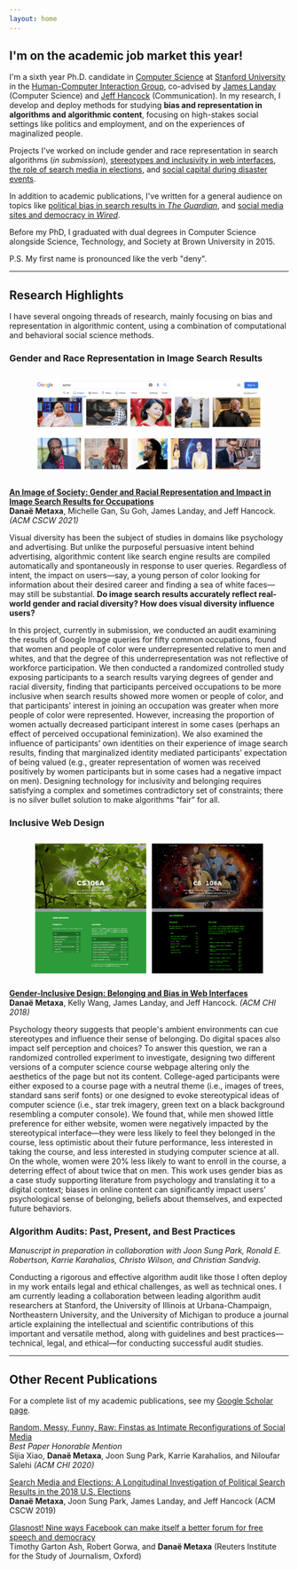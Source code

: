 ```yaml
---
layout: home
---
```


## I'm on the academic job market this year!

I'm a sixth year Ph.D. candidate in [Computer Science][cs] at [Stanford University][stanford] in the [Human-Computer Interaction Group][hci], co-advised by [James Landay][landay] (Computer Science) and [Jeff Hancock][hancock] (Communication). In my research, I develop and deploy methods for studying **bias and representation in algorithms and algorithmic content**, focusing on high-stakes social settings like politics and employment, and on the experiences of maginalized people. 

[cs]: http://www-cs.stanford.edu/
[stanford]: https://www.stanford.edu/
[hci]:http://hci.stanford.edu/
[hancock]: http://jeff-hancock.com
[landay]: https://profiles.stanford.edu/james-landay

Projects I've worked on include gender and race representation in search algorithms (_in submission_), [stereotypes and inclusivity in web interfaces][gender-inclusive], [the role of search media in elections][search media], and [social capital during disaster events][disasters].

[search media]: https://dl.acm.org/doi/abs/10.1145/3359231
[disasters]: https://dl.acm.org/citation.cfm?id=3274391
[gender-inclusive]: https://dl.acm.org/citation.cfm?id=3173574.3174188

In addition to academic publications, I've written for a general audience on topics like [political bias in search results in _The Guardian_][guardian], and [social media sites and democracy in _Wired_][wired]. 

[wired]: https://www.wired.co.uk/article/how-to-fix-facebook
[guardian]:https://www.theguardian.com/commentisfree/2018/sep/06/google-search-results-rigged-news-donald-trump

Before my PhD, I graduated with dual degrees in Computer Science alongside Science, Technology, and Society at Brown University in 2015. 

P.S. My first name is pronounced like the verb "deny". 

---

## Research Highlights 

I have several ongoing threads of research, mainly focusing on bias and representation in algorithmic content, using a combination of computational and behavioral social science methods. 

### Gender and Race Representation in Image Search Results

<center style="padding: 10px;">
<img src="media/author_race_P.png"
     alt="Search results for the query 'author' with most images of people of color."
     style="max-width: 85%;" />
</center>

**[An Image of Society: Gender and Racial Representation and Impact in Image Search Results for Occupations][image society]**\
**Danaë Metaxa**, Michelle Gan, Su Goh, James Landay, and Jeff Hancock. _(ACM CSCW 2021)_

Visual diversity has been the subject of studies in domains like psychology and advertising. But unlike the purposeful persuasive intent behind advertising, algorithmic content like search engine results are compiled automatically and spontaneously in response to user queries. Regardless of intent, the impact on users—say, a young person of color looking for information about their desired career and finding a sea of white faces—may still be substantial. **Do image search results accurately reflect real-world gender and racial diversity? How does visual diversity influence users?**

In this project, currently in submission, we conducted an audit examining the results of Google Image queries for fifty common occupations, found that women and people of color were underrepresented relative to men and whites, and that the degree of this underrepresentation was not reflective of workforce participation. We then conducted a randomized controlled study exposing participants to a search results varying degrees of gender and racial diversity, finding that participants perceived occupations to be more inclusive when search results showed more women or people of color, and that participants’ interest in joining an occupation was greater when more people of color were represented. However, increasing the proportion of women actually decreased participant interest in some cases (perhaps an effect of perceived occupational feminization). We also examined the influence of participants’ own identities on their experience of image search results, finding that marginalized identity mediated participants’ expectation of being valued (e.g., greater representation of women was received positively by women participants but in some cases had a negative impact on men). Designing technology for inclusivity and belonging requires satisfying a complex and sometimes contradictory set of constraints; there is no silver bullet solution to make algorithms “fair” for all.

[image society]: http://metaxa.net/content/papers/ImageSociety_2020.pdf

### Inclusive Web Design

<center style="padding: 10px;">
<img src="media/ambientbelonging_stimuli.png"
     alt="Two versions of an introductory course webpage"
     style="max-width: 85%;" />
</center>

**[Gender-Inclusive Design: Belonging and Bias in Web Interfaces][ambient belonging]**\
**Danaë Metaxa**, Kelly Wang, James Landay, and Jeff Hancock. _(ACM CHI 2018)_

Psychology theory suggests that people's ambient environments can cue stereotypes and influence their sense of belonging. Do digital spaces also impact self perception and choices? To answer this question, we ran a randomized controlled experiment to investigate, designing two different versions of a computer science course webpage altering only the aesthetics of the page but not its content. College-aged participants were either exposed to a course page with a neutral theme (i.e., images of trees, standard sans serif fonts) or one designed to evoke stereotypical ideas of computer science (i.e., star trek imagery, green text on a black background resembling a computer console). We found that, while men showed little preference for either website, women were negatively impacted by the stereotypical interface—they were less likely to feel they belonged in the course, less optimistic about their future performance, less interested in taking the course, and less interested in studying computer science at all. On the whole, women were 20% less likely to want to enroll in the course, a deterring effect of about twice that on men. This work uses gender bias as a case study supporting literature from psychology and translating it to a digital context; biases in online content can significantly impact users’ psychological sense of belonging, beliefs about themselves, and expected future behaviors. 

[ambient belonging]: http://metaxa.net/content/papers/InclusiveDesign_CHI18.pdf

### Algorithm Audits: Past, Present, and Best Practices

_Manuscript in preparation in collaboration with Joon Sung Park, Ronald E. Robertson, Karrie Karahalios, Christo Wilson, and Christian Sandvig._

Conducting a rigorous and effective algorithm audit like those I often deploy in my work entails legal and ethical challenges, as well as technical ones. I am currently leading a collaboration between leading algorithm audit researchers at Stanford, the University of Illinois at Urbana-Champaign, Northeastern University, and the University of Michigan to produce a journal article explaining the intellectual and scientific contributions of this important and versatile method, along with guidelines and best practices—technical, legal, and ethical—for conducting successful audit studies.

---

## Other Recent Publications
For a complete list of my academic publications, see my [Google Scholar page][scholar].

[scholar]: https://scholar.google.com/citations?user=6pA2wn4AAAAJ

[Random, Messy, Funny, Raw: Finstas as Intimate Reconfigurations of Social Media][finsta]\
_Best Paper Honorable Mention_\
Sijia Xiao, **Danaë Metaxa**, Joon Sung Park, Karrie Karahalios, and Niloufar Salehi _(ACM CHI 2020)_

[Search Media and Elections: A Longitudinal Investigation of Political Search Results in the 2018 U.S. Elections][search media]\
**Danaë Metaxa**, Joon Sung Park, James Landay, and Jeff Hancock (ACM CSCW 2019)

[Glasnost! Nine ways Facebook can make itself a better forum for free speech and democracy][glasnost]\
Timothy Garton Ash, Robert Gorwa, and **Danaë Metaxa** (Reuters Institute for the Study of Journalism, Oxford)

[glasnost]: https://reutersinstitute.politics.ox.ac.uk/our-research/glasnost-nine-ways-facebook-can-make-itself-better-forum-free-speech-and-democracy
[finsta]: https://dl.acm.org/doi/fullHtml/10.1145/3313831.3376424	
